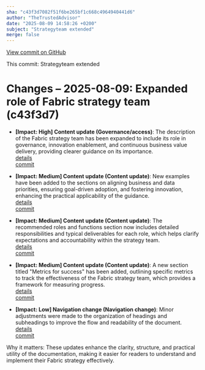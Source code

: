 ```yaml
---
sha: "c43f3d7082f51f6be265bf1c668c4964940441d6"
author: "TheTrustedAdvisor"
date: "2025-08-09 14:58:26 +0200"
subject: "Strategyteam extended"
merge: false
---
```


[View commit on GitHub](https://github.com/TheTrustedAdvisor/FabricAdoptionFramework/commit/c43f3d7082f51f6be265bf1c668c4964940441d6)

This commit: Strategyteam extended

# Changes – 2025-08-09: Expanded role of Fabric strategy team (c43f3d7)

- **[Impact: High] Content update (Governance/access)**: The description of the Fabric strategy team has been expanded to include its role in governance, innovation enablement, and continuous business value delivery, providing clearer guidance on its importance.  
   [details](/docs/about/changes/2025-08-09-strategy-team-extended)  
   [commit](https://github.com/TheTrustedAdvisor/FabricAdoptionFramework/commit/c43f3d7082f51f6be265bf1c668c4964940441d6)  

- **[Impact: Medium] Content update (Content update)**: New examples have been added to the sections on aligning business and data priorities, ensuring goal-driven adoption, and fostering innovation, enhancing the practical applicability of the guidance.  
   [details](/docs/about/changes/2025-08-09-strategy-team-extended)  
   [commit](https://github.com/TheTrustedAdvisor/FabricAdoptionFramework/commit/c43f3d7082f51f6be265bf1c668c4964940441d6)  

- **[Impact: Medium] Content update (Content update)**: The recommended roles and functions section now includes detailed responsibilities and typical deliverables for each role, which helps clarify expectations and accountability within the strategy team.  
   [details](/docs/about/changes/2025-08-09-strategy-team-extended)  
   [commit](https://github.com/TheTrustedAdvisor/FabricAdoptionFramework/commit/c43f3d7082f51f6be265bf1c668c4964940441d6)  

- **[Impact: Medium] Content update (Content update)**: A new section titled "Metrics for success" has been added, outlining specific metrics to track the effectiveness of the Fabric strategy team, which provides a framework for measuring progress.  
   [details](/docs/about/changes/2025-08-09-strategy-team-extended)  
   [commit](https://github.com/TheTrustedAdvisor/FabricAdoptionFramework/commit/c43f3d7082f51f6be265bf1c668c4964940441d6)  

- **[Impact: Low] Navigation change (Navigation change)**: Minor adjustments were made to the organization of headings and subheadings to improve the flow and readability of the document.  
   [details](/docs/about/changes/2025-08-09-strategy-team-extended)  
   [commit](https://github.com/TheTrustedAdvisor/FabricAdoptionFramework/commit/c43f3d7082f51f6be265bf1c668c4964940441d6)  

Why it matters: These updates enhance the clarity, structure, and practical utility of the documentation, making it easier for readers to understand and implement their Fabric strategy effectively.
